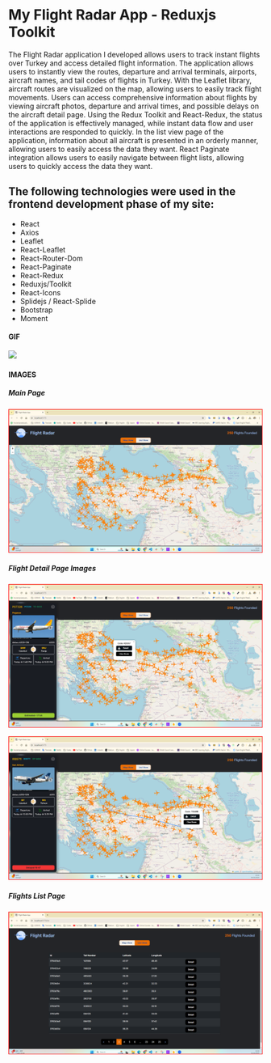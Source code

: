 <h1>My Flight Radar App - Reduxjs Toolkit </h1>

The Flight Radar application I developed allows users to track instant flights over Turkey and access detailed flight information. The application allows users to instantly view the routes, departure and arrival terminals, airports, aircraft names, and tail codes of flights in Turkey. With the Leaflet library, aircraft routes are visualized on the map, allowing users to easily track flight movements. Users can access comprehensive information about flights by viewing aircraft photos, departure and arrival times, and possible delays on the aircraft detail page. Using the Redux Toolkit and React-Redux, the status of the application is effectively managed, while instant data flow and user interactions are responded to quickly. In the list view page of the application, information about all aircraft is presented in an orderly manner, allowing users to easily access the data they want. React Paginate integration allows users to easily navigate between flight lists, allowing users to quickly access the data they want.

<h2> The following technologies were used in the frontend development phase of my site: </h2>

- React
- Axios
- Leaflet
- React-Leaflet
- React-Router-Dom
- React-Paginate
- React-Redux
- Reduxjs/Toolkit
- React-Icons
- Splidejs / React-Splide
- Bootstrap
- Moment

<h4>GIF</h5>

![](/public/flight-gif.gif)

<h4>IMAGES</h4>

<h5>Main Page</h5>

![](/public/main.png)

<h5>Flight Detail Page Images</h5>

![](/public/detail1.png)

![](/public/detail2.png)

<h5>Flights List Page </h5>

![](/public/list.png)

